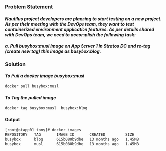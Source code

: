 ### Problem Statement

#### *Nautilus project developers are planning to start testing on a new project. As per their meeting with the DevOps team, they want to test containerized environment application features. As per details shared with DevOps team, we need to accomplish the following task:*

#### *a. Pull busybox:musl image on App Server 1 in Stratos DC and re-tag (create new tag) this image as busybox:blog.*

### Solution

#### *To Pull a docker image busybox:musl*

```bash
docker pull busybox:musl
```

#### *To Tag the pulled image*

```bash
docker tag busybox:musl  busybox:blog
```

#### Output

```bash
[root@stapp01 tony]# docker images
REPOSITORY   TAG       IMAGE ID       CREATED         SIZE
busybox      blog      615b080b9dbe   13 months ago   1.45MB
busybox      musl      615b080b9dbe   13 months ago   1.45MB
```
